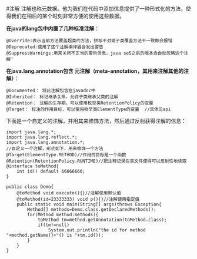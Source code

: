 #注解
注解也称元数据。他为我们在代码中添加信息提供了一种形式化的方法，使得我们在稍后的某个时刻非常方便的使用这些数据。

**在java的lang包中内置了几种标准注解**：

	@Override:表示当前方法覆盖超类的方法，拼写不对或子类覆盖方法不一致都会报错
	@Deprecated:使用了这个注解编译器会发出警告
	@SuppressWarnings:用来关闭不正当的警告信息，java se5之前的版本会自动忽略这个注解‘
**在java.lang.annotation包含 元注解（meta-annotation，其用来注解其他的注解）**：

	@Documented： 将此注解包含在javadoc中
	@Inherited： 标记继承关系，允许子类继承父类的注解
	@Retention： 注解的生存期，可以使用枚举类RetentionPolicy的变量
	@Target： 标注的作用目标，可以使用枚举类ElementType的变量  //具体见api

下面是一个自定义的注解，并用其来修饰方法，然后通过反射获得注解的信息：

    import java.lang.*;
    import java.lang.reflect.*;
    import java.lang.annotation.*;
    //自定义一个注解，形式如下，用来修饰一个方法
    @Target(ElementType.METHOD)//作用的目标是一个函数
    @Retention(RetentionPolicy.RUNTIME)//把注释记录在类文件使得可以反射性地读取
    @interface toMethod{
    	int id() default 66666666;
    }
    
    public class Demo{
    	@toMethod void execute(){}//注解使用默认值
    	@toMethod(id=23333333) void p(){}//注解使用指定值
    	public static void main(String[] args)throws Exception{
    		Method[] methods=Demo.class.getDeclaredMethods();
    		for(Method method:methods){
    			toMethod tm=method.getAnnotation(toMethod.class);
    			if(tm!=null)
    				System.out.println("the id for method "+method.getName()+"() is "+tm.id());
    		}
    	}
    }
